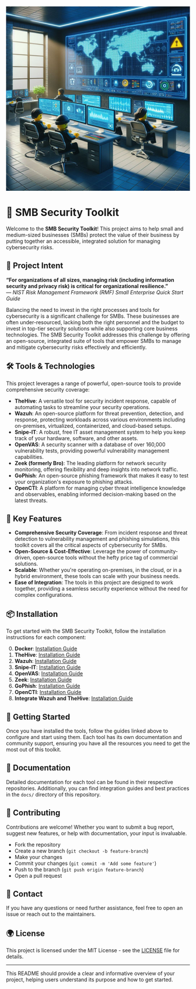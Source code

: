 <p align="center">
  <img src='./resources/cybercrew.jpeg' width=550>
</p>

# 🚀 SMB Security Toolkit

Welcome to the **SMB Security Toolkit**! This project aims to help small and medium-sized businesses (SMBs) protect the value of their business by putting together an accessible, integrated solution for managing cybersecurity risks.

## 🎯 Project Intent

**“For organizations of all sizes, managing risk (including information security and privacy risk) is critical for organizational resilience.”**  
— *NIST Risk Management Framework (RMF) Small Enterprise Quick Start Guide*

Balancing the need to invest in the right processes and tools for cybersecurity is a significant challenge for SMBs. These businesses are often under-resourced, lacking both the right personnel and the budget to invest in top-tier security solutions while also supporting core business technologies. The SMB Security Toolkit addresses this challenge by offering an open-source, integrated suite of tools that empower SMBs to manage and mitigate cybersecurity risks effectively and efficiently.

## 🛠️ Tools & Technologies

This project leverages a range of powerful, open-source tools to provide comprehensive security coverage:

- **TheHive**: A versatile tool for security incident response, capable of automating tasks to streamline your security operations.
- **Wazuh**: An open-source platform for threat prevention, detection, and response, protecting workloads across various environments including on-premises, virtualized, containerized, and cloud-based setups.
- **Snipe-IT**: A robust, free IT asset management system to help you keep track of your hardware, software, and other assets.
- **OpenVAS**: A security scanner with a database of over 160,000 vulnerability tests, providing powerful vulnerability management capabilities.
- **Zeek (formerly Bro)**: The leading platform for network security monitoring, offering flexibility and deep insights into network traffic.
- **GoPhish**: An open-source phishing framework that makes it easy to test your organization's exposure to phishing attacks.
- **OpenCTI**: A platform for managing cyber threat intelligence knowledge and observables, enabling informed decision-making based on the latest threats.

## 🌟 Key Features

- **Comprehensive Security Coverage**: From incident response and threat detection to vulnerability management and phishing simulations, this toolkit covers all the critical aspects of cybersecurity for SMBs.
- **Open-Source & Cost-Effective**: Leverage the power of community-driven, open-source tools without the hefty price tag of commercial solutions.
- **Scalable**: Whether you're operating on-premises, in the cloud, or in a hybrid environment, these tools can scale with your business needs.
- **Ease of Integration**: The tools in this project are designed to work together, providing a seamless security experience without the need for complex configurations.

## 📦 Installation

To get started with the SMB Security Toolkit, follow the installation instructions for each component:

0. **Docker**: [Installation Guide](https://www.docker.com/blog/getting-started-with-docker-for-arm-on-linux/)
1. **TheHive**: [Installation Guide](https://github.com/TheHive-Project/TheHive)
2. **Wazuh**: [Installation Guide](https://github.com/wazuh/wazuh)
3. **Snipe-IT**: [Installation Guide](https://github.com/snipe/snipe-it)
4. **OpenVAS**: [Installation Guide](https://github.com/greenbone/openvas)
5. **Zeek**: [Installation Guide](https://github.com/zeek/zeek)
6. **GoPhish**: [Installation Guide](https://github.com/gophish/gophish)
7. **OpenCTI**: [Installation Guide](https://github.com/OpenCTI-Platform/opencti)
8. **Integrate Wazuh and TheHive**: [Installation Guide](https://wazuh.com/blog/using-wazuh-and-thehive-for-threat-protection-and-incident-response/)

## 🚀 Getting Started

Once you have installed the tools, follow the guides linked above to configure and start using them. Each tool has its own documentation and community support, ensuring you have all the resources you need to get the most out of this toolkit.

## 📖 Documentation

Detailed documentation for each tool can be found in their respective repositories. Additionally, you can find integration guides and best practices in the `docs/` directory of this repository.

## 🤝 Contributing

Contributions are welcome! Whether you want to submit a bug report, suggest new features, or help with documentation, your input is invaluable.

- Fork the repository
- Create a new branch (`git checkout -b feature-branch`)
- Make your changes
- Commit your changes (`git commit -m 'Add some feature'`)
- Push to the branch (`git push origin feature-branch`)
- Open a pull request

## 📧 Contact

If you have any questions or need further assistance, feel free to open an issue or reach out to the maintainers.

## 🌍 License

This project is licensed under the MIT License - see the [LICENSE](LICENSE) file for details.

---

This README should provide a clear and informative overview of your project, helping users understand its purpose and how to get started.
